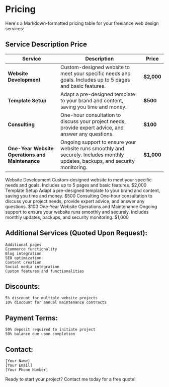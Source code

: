 # Pricing

Here's a Markdown-formatted pricing table for your freelance web design services:

## Service Description Price

| Service | Description | Price |
|---|---|---|
| **Website Development** | Custom-designed website to meet your specific needs and goals. Includes up to 5 pages and basic features. | **$2,000** |
| **Template Setup** | Adapt a pre-designed template to your brand and content, saving you time and money. | **$500** |
| **Consulting** | One-hour consultation to discuss your project needs, provide expert advice, and answer any questions. | **$100** |
| **One-Year Website Operations and Maintenance** | Ongoing support to ensure your website runs smoothly and securely. Includes monthly updates, backups, and security monitoring. | **$1,000** |

Website Development	Custom-designed website to meet your specific needs and goals. Includes up to 5 pages and basic features.	$2,000
Template Setup	Adapt a pre-designed template to your brand and content, saving you time and money.	$500
Consulting	One-hour consultation to discuss your project needs, provide expert advice, and answer any questions.	$100
One-Year Website Operations and Maintenance	Ongoing support to ensure your website runs smoothly and securely. Includes monthly updates, backups, and security monitoring.	$1,000

## Additional Services (Quoted Upon Request):

    Additional pages
    Ecommerce functionality
    Blog integration
    SEO optimization
    Content creation
    Social media integration
    Custom features and functionalities

## Discounts:

    5% discount for multiple website projects
    10% discount for annual maintenance contracts

## Payment Terms:

    50% deposit required to initiate project
    50% balance due upon completion

## Contact:

    [Your Name]
    [Your Email]
    [Your Phone Number]

Ready to start your project? Contact me today for a free quote!
